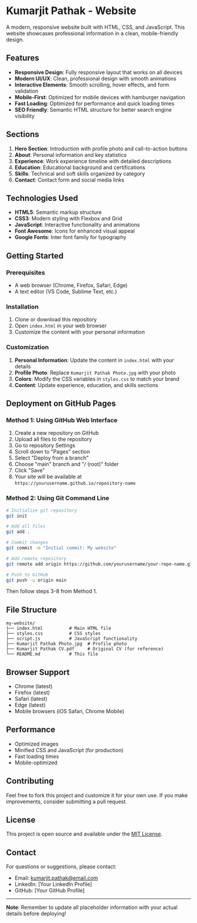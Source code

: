 # Kumarjit Pathak - Website

A modern, responsive website built with HTML, CSS, and JavaScript. This website showcases professional information in a clean, mobile-friendly design.

## Features

- **Responsive Design**: Fully responsive layout that works on all devices
- **Modern UI/UX**: Clean, professional design with smooth animations
- **Interactive Elements**: Smooth scrolling, hover effects, and form validation
- **Mobile-First**: Optimized for mobile devices with hamburger navigation
- **Fast Loading**: Optimized for performance and quick loading times
- **SEO Friendly**: Semantic HTML structure for better search engine visibility

## Sections

1. **Hero Section**: Introduction with profile photo and call-to-action buttons
2. **About**: Personal information and key statistics
3. **Experience**: Work experience timeline with detailed descriptions
4. **Education**: Educational background and certifications
5. **Skills**: Technical and soft skills organized by category
6. **Contact**: Contact form and social media links

## Technologies Used

- **HTML5**: Semantic markup structure
- **CSS3**: Modern styling with Flexbox and Grid
- **JavaScript**: Interactive functionality and animations
- **Font Awesome**: Icons for enhanced visual appeal
- **Google Fonts**: Inter font family for typography

## Getting Started

### Prerequisites

- A web browser (Chrome, Firefox, Safari, Edge)
- A text editor (VS Code, Sublime Text, etc.)

### Installation

1. Clone or download this repository
2. Open `index.html` in your web browser
3. Customize the content with your personal information

### Customization

1. **Personal Information**: Update the content in `index.html` with your details
2. **Profile Photo**: Replace `Kumarjit Pathak Photo.jpg` with your photo
3. **Colors**: Modify the CSS variables in `styles.css` to match your brand
4. **Content**: Update experience, education, and skills sections

## Deployment on GitHub Pages

### Method 1: Using GitHub Web Interface

1. Create a new repository on GitHub
2. Upload all files to the repository
3. Go to repository Settings
4. Scroll down to "Pages" section
5. Select "Deploy from a branch"
6. Choose "main" branch and "/ (root)" folder
7. Click "Save"
8. Your site will be available at `https://yourusername.github.io/repository-name`

### Method 2: Using Git Command Line

```bash
# Initialize git repository
git init

# Add all files
git add .

# Commit changes
git commit -m "Initial commit: My website"

# Add remote repository
git remote add origin https://github.com/yourusername/your-repo-name.git

# Push to GitHub
git push -u origin main
```

Then follow steps 3-8 from Method 1.

## File Structure

```
my-website/
├── index.html          # Main HTML file
├── styles.css          # CSS styles
├── script.js           # JavaScript functionality
├── Kumarjit Pathak Photo.jpg  # Profile photo
├── Kumarjit Pathak CV.pdf     # Original CV (for reference)
└── README.md           # This file
```

## Browser Support

- Chrome (latest)
- Firefox (latest)
- Safari (latest)
- Edge (latest)
- Mobile browsers (iOS Safari, Chrome Mobile)

## Performance

- Optimized images
- Minified CSS and JavaScript (for production)
- Fast loading times
- Mobile-optimized

## Contributing

Feel free to fork this project and customize it for your own use. If you make improvements, consider submitting a pull request.

## License

This project is open source and available under the [MIT License](LICENSE).

## Contact

For questions or suggestions, please contact:
- Email: kumarjit.pathak@email.com
- LinkedIn: [Your LinkedIn Profile]
- GitHub: [Your GitHub Profile]

---

**Note**: Remember to update all placeholder information with your actual details before deploying!

